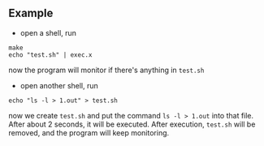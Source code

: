 ## Example
* open a shell, run
```
make
echo "test.sh" | exec.x
```
now the program will monitor if there's anything in `test.sh`

* open another shell, run
```
echo "ls -l > 1.out" > test.sh
```
now we create `test.sh` and put the command `ls -l > 1.out` into that file. After about 2 seconds, it will be executed. After execution, `test.sh` will be removed, and the program will keep monitoring.
